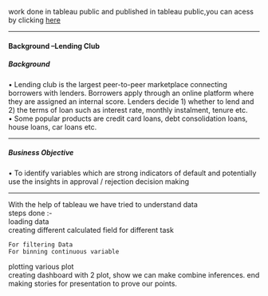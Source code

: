 work done in tableau public and published in tableau public,you can acess by clicking  <a href="https://public.tableau.com/profile/arvind.kumar.patel#!/vizhome/LendingClubCaseStudy_16092352764830/Story1?publish=yes">here</a>
<hr>
<h4>Background –Lending Club </h4>
<h5>Background </h5>
• Lending club is the largest peer-to-peer marketplace connecting borrowers with lenders. Borrowers apply
through an online platform where they are assigned an internal score. Lenders decide 1) whether to lend
and 2) the terms of loan such as interest rate, monthly instalment, tenure etc.<br>
• Some popular products are credit card loans, debt consolidation loans, house loans, car loans etc.
<hr>
<h5>Business Objective </h5>
• To identify variables which are strong indicators of default and potentially use the insights in approval /
rejection decision making
<hr>

With the help of tableau we have tried to understand data <br>
steps done :-<br>
loading data <br>
creating different calculated field for different task <br>

    For filtering Data
    For binning continuous variable
plotting various plot <br>
creating dashboard with 2 plot, show we can make combine inferences.
end making stories for presentation to prove our points.

